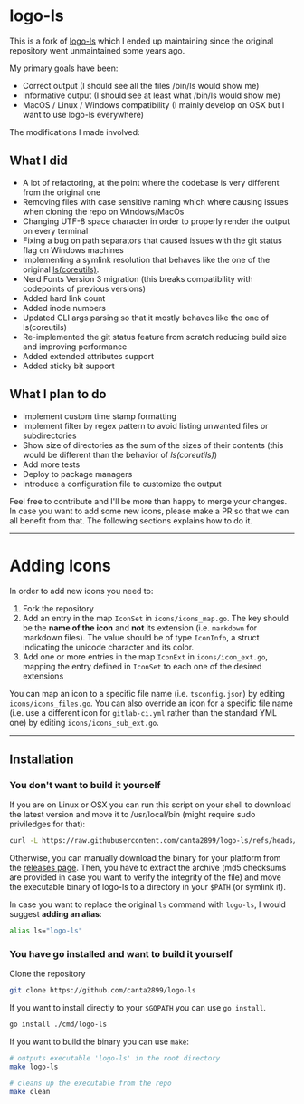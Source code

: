 # logo-ls

This is a fork of [logo-ls](https://github.com/Yash-Handa/logo-ls) which I ended up maintaining since the original repository went unmaintained some years ago.

My primary goals have been:

- Correct output (I should see all the files /bin/ls would show me)
- Informative output (I should see at least what /bin/ls would show me)
- MacOS / Linux / Windows compatibility (I mainly develop on OSX but I want to use logo-ls everywhere)

The modifications I made involved:

## What I did

- A lot of refactoring, at the point where the codebase is very different from the original one
- Removing files with case sensitive naming which where causing issues when cloning the repo on Windows/MacOs
- Changing UTF-8 space character in order to properly render the output on every terminal
- Fixing a bug on path separators that caused issues with the git status flag on Windows machines
- Implementing a symlink resolution that behaves like the one of the original [ls(coreutils)](https://www.gnu.org/software/coreutils/manual/html_node/ls-invocation.html#ls-invocation).
- Nerd Fonts Version 3 migration (this breaks compatibility with codepoints of previous versions)
- Added hard link count
- Added inode numbers
- Updated CLI args parsing so that it mostly behaves like the one of ls(coreutils)
- Re-implemented the git status feature from scratch reducing build size and improving performance
- Added extended attributes support
- Added sticky bit support

## What I plan to do

- Implement custom time stamp formatting
- Implement filter by regex pattern to avoid listing unwanted files or subdirectories
- Show size of directories as the sum of the sizes of their contents (this would be different than the behavior of _ls(coreutils)_)
- Add more tests
- Deploy to package managers
- Introduce a configuration file to customize the output

Feel free to contribute and I'll be more than happy to merge your changes. In case you want to add some new icons, please make a PR so that we can all benefit from that. The following sections explains how to do it.

---

# Adding Icons

In order to add new icons you need to:

1. Fork the repository
2. Add an entry in the map `IconSet` in `icons/icons_map.go`. The key should be the **name of the icon** and **not** its extension (i.e. `markdown` for markdown files). The value should be of type `IconInfo`, a struct indicating the unicode character and its color.
3. Add one or more entries in the map `IconExt` in `icons/icon_ext.go`, mapping the entry defined in `IconSet` to each one of the desired extensions

You can map an icon to a specific file name (i.e. `tsconfig.json`) by editing `icons/icons_files.go`. You can also override an icon for a specific file name (i.e. use a different icon for `gitlab-ci.yml` rather than the standard YML one) by editing `icons/icons_sub_ext.go`.

---

## Installation

### You don't want to build it yourself

If you are on Linux or OSX you can run this script on your shell to download the latest version and move it to /usr/local/bin (might require sudo priviledges for that):

```bash
curl -L https://raw.githubusercontent.com/canta2899/logo-ls/refs/heads/main/get.sh | sh
```

Otherwise, you can manually download the binary for your platform from the [releases page](https://github.com/canta2899/logo-ls/releases/). Then, you have to extract the archive (md5 checksums are provided in case you want to verify the integrity of the file) and move the executable binary of logo-ls to a directory in your `$PATH` (or symlink it).

In case you want to replace the original `ls` command with `logo-ls`, I would suggest **adding an alias**:

```bash
alias ls="logo-ls"
```

### You have go installed and want to build it yourself

Clone the repository

```bash
git clone https://github.com/canta2899/logo-ls
```

If you want to install directly to your `$GOPATH` you can use `go install`.

```bash
go install ./cmd/logo-ls
```

If you want to build the binary you can use `make`:

```bash
# outputs executable 'logo-ls' in the root directory
make logo-ls
```

```bash
# cleans up the executable from the repo
make clean
```
